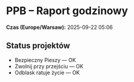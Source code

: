 # PPB – Raport godzinowy
**Czas (Europe/Warsaw):** 2025-09-22 05:06

## Status projektów
- Bezpieczny Pieszy — OK
- Zwolnij przy przejściu — OK
- Odblask ratuje życie — OK

